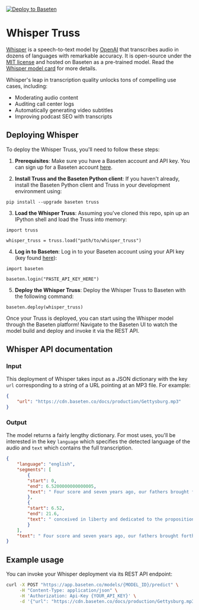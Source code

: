 [![Deploy to Baseten](https://user-images.githubusercontent.com/2389286/236301770-16f46d4f-4e23-4db5-9462-f578ec31e751.svg)](https://app.baseten.co/explore/whisper)

# Whisper Truss

[Whisper](https://github.com/openai/whisper) is a speech-to-text model by [OpenAI](https://openai.com/blog/whisper/) that transcribes audio in dozens of languages with remarkable accuracy. It is open-source under the [MIT license](https://github.com/openai/whisper/blob/main/LICENSE) and hosted on Baseten as a pre-trained model. Read the [Whisper model card](https://github.com/openai/whisper/blob/main/model-card.md) for more details.

Whisper's leap in transcription quality unlocks tons of compelling use cases, including:

* Moderating audio content
* Auditing call center logs
* Automatically generating video subtitles
* Improving podcast SEO with transcripts

## Deploying Whisper

To deploy the Whisper Truss, you'll need to follow these steps:

1. __Prerequisites__: Make sure you have a Baseten account and API key. You can sign up for a Baseten account [here](https://app.baseten.co/signup).

2. __Install Truss and the Baseten Python client__: If you haven't already, install the Baseten Python client and Truss in your development environment using:
```
pip install --upgrade baseten truss
```

3. __Load the Whisper Truss__: Assuming you've cloned this repo, spin up an IPython shell and load the Truss into memory:
```
import truss

whisper_truss = truss.load("path/to/whisper_truss")
```

4. __Log in to Baseten__: Log in to your Baseten account using your API key (key found [here](https://app.baseten.co/settings/account/api_keys)):
```
import baseten

baseten.login("PASTE_API_KEY_HERE")
```

5. __Deploy the Whisper Truss__: Deploy the Whisper Truss to Baseten with the following command:
```
baseten.deploy(whisper_truss)
```

Once your Truss is deployed, you can start using the Whisper model through the Baseten platform! Navigate to the Baseten UI to watch the model build and deploy and invoke it via the REST API.

## Whisper API documentation

### Input

This deployment of Whisper takes input as a JSON dictionary with the key `url` corresponding to a string of a URL pointing at an MP3 file. For example:

```json
{
    "url": "https://cdn.baseten.co/docs/production/Gettysburg.mp3"
}
```

### Output

The model returns a fairly lengthy dictionary. For most uses, you'll be interested in the key `language` which specifies the detected language of the audio and `text` which contains the full transcription.

```json
{
    "language": "english",
    "segments": [
        {
        "start": 0,
        "end": 6.5200000000000005,
        "text": " Four score and seven years ago, our fathers brought forth upon this continent a new nation"
        },
        {
        "start": 6.52,
        "end": 21.6,
        "text": " conceived in liberty and dedicated to the proposition that all men are created equal."
        }
    ],
    "text": " Four score and seven years ago, our fathers brought forth upon this continent..."
}
```

## Example usage

You can invoke your Whisper deployment via its REST API endpoint:

```bash
curl -X POST "https://app.baseten.co/models/{MODEL_ID}/predict" \
     -H "Content-Type: application/json" \
     -H 'Authorization: Api-Key {YOUR_API_KEY}' \
     -d '{"url": "https://cdn.baseten.co/docs/production/Gettysburg.mp3"}'
```
